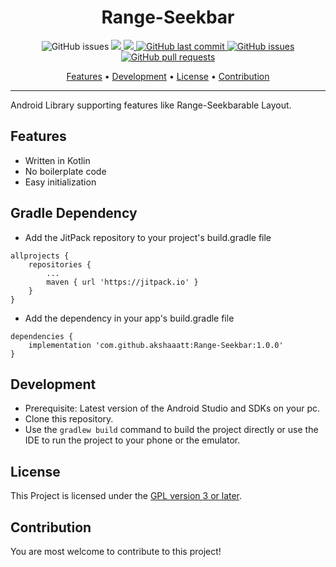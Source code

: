 <h1 align="center">Range-Seekbar</h1>

<p align="center">
    <img src="https://jitpack.io/v/akshaaatt/Range-Seekbar.svg?style=flat-square&logo=github&logoColor=white"
         alt="GitHub issues">
    <a href="https://jitpack.io/#akshaaatt/Range-Seekbar">
    <img src="https://PlayBadges.pavi2410.me/badge/downloads?id=com.redalck.gameone">
    <img src="https://PlayBadges.pavi2410.me/badge/ratings?id=com.redalck.gameone">
    <a href="https://github.com/akshaaatt/Range-Seekbar/commits/master">
    <img src="https://img.shields.io/github/last-commit/akshaaatt/Range-Seekbar.svg?style=flat-square&logo=github&logoColor=white"
         alt="GitHub last commit">
    <a href="https://github.com/akshaaatt/Range-Seekbar/issues">
    <img src="https://img.shields.io/github/issues-raw/akshaaatt/Range-Seekbar.svg?style=flat-square&logo=github&logoColor=white"
         alt="GitHub issues">
    <a href="https://github.com/akshaaatt/Range-Seekbar/pulls">
    <img src="https://img.shields.io/github/issues-pr-raw/akshaaatt/Range-Seekbar.svg?style=flat-square&logo=github&logoColor=white"
         alt="GitHub pull requests">
</p>

<p align="center">
  <a href="#features">Features</a> •
  <a href="#development">Development</a> •
  <a href="#license">License</a> •
  <a href="#contribution">Contribution</a>
</p>
   
---

Android Library supporting features like Range-Seekbarable Layout.

## Features

* Written in Kotlin
* No boilerplate code
* Easy initialization

## Gradle Dependency

* Add the JitPack repository to your project's build.gradle file

```
allprojects {
    repositories {
        ...
        maven { url 'https://jitpack.io' }
    }
}
```

* Add the dependency in your app's build.gradle file

```
dependencies {
    implementation 'com.github.akshaaatt:Range-Seekbar:1.0.0'
}
```

## Development

* Prerequisite: Latest version of the Android Studio and SDKs on your pc.
* Clone this repository.
* Use the `gradlew build` command to build the project directly or use the IDE to run the project to your phone or the emulator.

## License

This Project is licensed under the [GPL version 3 or later](https://www.gnu.org/licenses/gpl-3.0.html).

## Contribution

You are most welcome to contribute to this project!
